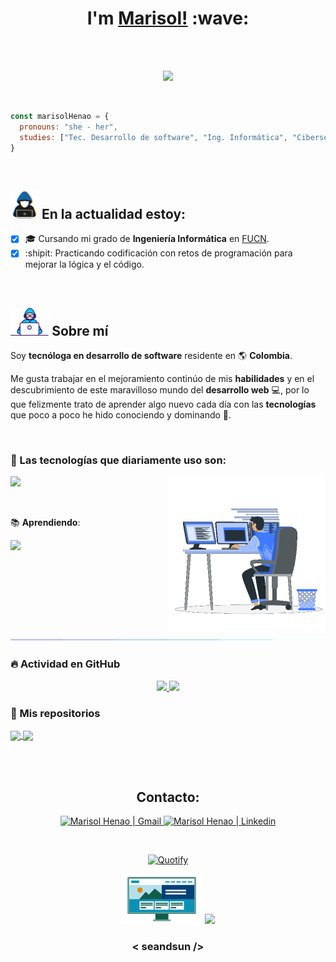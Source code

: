 <!-- Título -->
<h1 align="center">I'm <a  href="https://github.com/seandsun/">Marisol!</a> :wave:</h1>

<br><br>

<!-- Experiencia en blucle -->
<p align="center">
  <a href="https://github.com/DenverCoder1/readme-typing-svg">
    <img src="https://readme-typing-svg.demolab.com?font=Fira+Code&duration=4000&pause=900&color=5282E9&center=true&random=false&width=435&lines=Mi+experiencia+ha+sido+desarrollando;proyectos+para+mejorar+mi+perfil;como+desarrolladora+Front-End." />
  </a>
</p>

<br>

<!-- Estudios -->
```javascript
const marisolHenao = {
  pronouns: "she - her",
  studies: ["Tec. Desarrollo de software", "Ing. Informática", "Ciberseguridad"]
}
``` 

<br>

<!-- Imagen: persona en una laptop y titulo -->
## <picture><img src="images/Now_Person.gif" alt="developer gif"  height="45px"></picture> En la actualidad estoy:

<!-- Lo que hago actualmente -->
- [x] :mortar_board: Cursando mi grado de **Ingeniería Informática** en [FUCN](https://ucn.edu.co).
- [x] :shipit: Practicando codificación con retos de programación para mejorar la lógica y el código.

<br>

<!-- Descripción sobre mí -->
## <picture><img src="images/Developer.gif" alt="developer gif"  height="45px"></picture> Sobre mí

Soy **tecnóloga en desarrollo de software** residente en :earth_americas: **Colombia**.

Me gusta trabajar en el mejoramiento continúo de mis **habilidades** y en el descubrimiento de este maravilloso mundo del **desarrollo web** :computer:, por lo que felizmente trato de aprender algo nuevo cada día con las **tecnologías** que poco a poco he hido conociendo y dominando :muscle:.

<br>

<!-- Tecnologías -->
### :wrench: Las tecnologías que diariamente uso son:

<!-- Imagen: persona en varios computadores -->
<picture> <img align="right" src="images/Computer_Person.gif" width = 250px></picture>

<p align="left">
  <a href="https://skillicons.dev">
    <img src="https://skillicons.dev/icons?i=html,css,js,figma,git,github,py,bash,vscode,md,notion,obsidian,linux,windows&perline=7" />
  </a>
</p>
<br>

:books: **Aprendiendo**:

<p align="">
  <a href="https://skillicons.dev">
    <img src="https://skillicons.dev/icons?i=react,vite,npm,mysql,ubuntu,tailwind,ts" />
  </a>
</p>

<br>

<!-- Línea -->
<img src="images/Linea.gif">

<!-- Gráfico de actividad -->
### :fire: Actividad en GitHub

<!-- Gráfico de rachas y lenguajes más utilizados -->
<p align="center">
  <a href="https://github.com/anuraghazra/github-readme-stats">
    <img src="https://github-readme-stats.vercel.app/api?username=seandsun&theme=tokyonight&show_icons=true&rank_icon=github"/>
  </a>
  <a href="https://github.com/anuraghazra/github-readme-stats">
    <img src="https://github-readme-stats.vercel.app/api/top-langs/?username=seandsun&layout=compact&theme=tokyonight"/>
  </a>
</p>

<!-- Mis repositorios -->
### :rocket: Mis repositorios

<a href="https://github.com/seandsun/github-emojis">
  <img align="center" src="https://github-readme-stats-sigma-five.vercel.app/api/pin/?username=seandsun&repo=github-emojis&theme=tokyonight" />
</a>

<a href="https://github.com/seandsun/bambina-theme">
  <img align="center" src="https://github-readme-stats-sigma-five.vercel.app/api/pin/?username=seandsun&repo=bambina-theme&theme=tokyonight" />
</a>

<br><br>

<!-- Redes de contacto -->
<!-- Gato -->
<h2 align="center"> Contacto: </h2>

<p align="center">  
  <a href="mailto:henao.1213@gmail.com" >
    <img align="" alt="Marisol Henao | Gmail" src="https://skillicons.dev/icons?i=gmail" />
  </a>  
  <a href="https://www.linkedin.com/in/marisol-henao-grajales" target="_blank">
    <img align="" alt="Marisol Henao | Linkedin" src="https://skillicons.dev/icons?i=linkedin" />    
  </a>
</p> 

<br>

<!-- Frase-->
<div align="center"> 

  [![Quotify](https://github-readme-quotify.vercel.app/api?&type=horizontal&theme=catppuccin_macchiato&quote=Si+ya+sabes+lo+que+tienes+que+hacer+y+no+lo+haces,+entonces+estás+peor+que+antes.&author=Confucio)](https://github.com/Vishal-beep136/github-readme-quotify)
</div>

<!-- Frase en bucle -->
<p align="center">
<picture><img src="images/Front_End.gif" width="130"></picture>
  <a href="https://github.com/DenverCoder1/readme-typing-svg">
    <img src="https://readme-typing-svg.demolab.com?font=Fira+Code&duration=4000&pause=900&color=5282E9&center=true&size=16&random=false&width=435&lines=Front-End+loading..." />
  </a>
</p>

<h3 align="center">< seandsun /></h3>